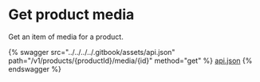 # Get product media

Get an item of media for a product.

{% swagger src="../../../../.gitbook/assets/api.json" path="/v1/products/{productId}/media/{id}" method="get" %}
[api.json](../../../../.gitbook/assets/api.json)
{% endswagger %}
